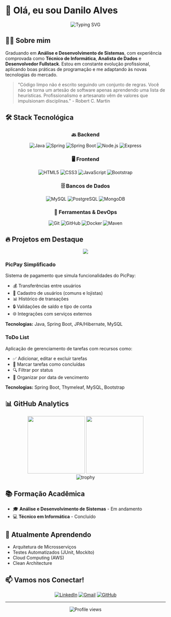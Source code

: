 # 👋 Olá, eu sou Danilo Alves

<div align="center">
  <img src="https://readme-typing-svg.herokuapp.com?font=Fira+Code&pause=1000&color=36BCF7&center=true&vCenter=true&width=435&lines=Desenvolvedor+Fullstack;Analista+de+Dados;Entusiasta+Java;Sempre+aprendendo" alt="Typing SVG" />
</div>

## 👨‍💻 Sobre mim

Graduando em **Análise e Desenvolvimento de Sistemas**, com experiência comprovada como **Técnico de Informática**, **Analista de Dados** e **Desenvolvedor Fullstack**. Estou em constante evolução profissional, aplicando boas práticas de programação e me adaptando às novas tecnologias do mercado.

> "Código limpo não é escrito seguindo um conjunto de regras. Você não se torna um artesão de software apenas aprendendo uma lista de heurísticas. Profissionalismo e artesanato vêm de valores que impulsionam disciplinas." - Robert C. Martin

## 🛠️ Stack Tecnológica

<div align="center">

### 🔙 Backend
![Java](https://img.shields.io/badge/Java-ED8B00?style=for-the-badge&logo=openjdk&logoColor=white)
![Spring](https://img.shields.io/badge/Spring-6DB33F?style=for-the-badge&logo=spring&logoColor=white)
![Spring Boot](https://img.shields.io/badge/Spring_Boot-6DB33F?style=for-the-badge&logo=spring-boot&logoColor=white)
![Node.js](https://img.shields.io/badge/Node.js-339933?style=for-the-badge&logo=nodedotjs&logoColor=white)
![Express](https://img.shields.io/badge/Express-000000?style=for-the-badge&logo=express&logoColor=white)

### 🖥️ Frontend
![HTML5](https://img.shields.io/badge/HTML5-E34F26?style=for-the-badge&logo=html5&logoColor=white)
![CSS3](https://img.shields.io/badge/CSS3-1572B6?style=for-the-badge&logo=css3&logoColor=white)
![JavaScript](https://img.shields.io/badge/JavaScript-F7DF1E?style=for-the-badge&logo=javascript&logoColor=black)
![Bootstrap](https://img.shields.io/badge/Bootstrap-7952B3?style=for-the-badge&logo=bootstrap&logoColor=white)

### 🗄️ Bancos de Dados
![MySQL](https://img.shields.io/badge/MySQL-4479A1?style=for-the-badge&logo=mysql&logoColor=white)
![PostgreSQL](https://img.shields.io/badge/PostgreSQL-316192?style=for-the-badge&logo=postgresql&logoColor=white)
![MongoDB](https://img.shields.io/badge/MongoDB-4EA94B?style=for-the-badge&logo=mongodb&logoColor=white)

### 🔧 Ferramentas & DevOps
![Git](https://img.shields.io/badge/Git-F05032?style=for-the-badge&logo=git&logoColor=white)
![GitHub](https://img.shields.io/badge/GitHub-100000?style=for-the-badge&logo=github&logoColor=white)
![Docker](https://img.shields.io/badge/Docker-2496ED?style=for-the-badge&logo=docker&logoColor=white)
![Maven](https://img.shields.io/badge/Maven-C71A36?style=for-the-badge&logo=apache-maven&logoColor=white)
</div>

## 🔥 Projetos em Destaque

<div align="center">


<a href="https://github.com/DaniloAlves1902/todo-list">
  <img align="center" src="https://github-readme-stats.vercel.app/api/pin/?username=DaniloAlves1902&repo=todo-list&theme=tokyonight" />
</a>

</div>

### PicPay Simplificado
Sistema de pagamento que simula funcionalidades do PicPay:
- 💰 Transferências entre usuários
- 👤 Cadastro de usuários (comuns e lojistas)
- 📊 Histórico de transações
- 🔒 Validações de saldo e tipo de conta
- 🌐 Integrações com serviços externos

**Tecnologias:** Java, Spring Boot, JPA/Hibernate, MySQL

### ToDo List
Aplicação de gerenciamento de tarefas com recursos como:
- ✅ Adicionar, editar e excluir tarefas
- 🔄 Marcar tarefas como concluídas
- 🔍 Filtrar por status
- 📆 Organizar por data de vencimento

**Tecnologias:** Spring Boot, Thymeleaf, MySQL, Bootstrap

## 📊 GitHub Analytics

<div align="center">
  <img height="180em" src="https://github-readme-stats.vercel.app/api?username=DaniloAlves1902&show_icons=true&theme=tokyonight&include_all_commits=true&count_private=true"/>
  <img height="180em" src="https://github-readme-stats.vercel.app/api/top-langs/?username=DaniloAlves1902&layout=compact&langs_count=7&theme=tokyonight"/>
</div>

<div align="center">
  <img src="https://github-profile-trophy.vercel.app/?username=DaniloAlves1902&theme=tokyonight&row=1&column=6" alt="trophy" />
</div>

## 📚 Formação Acadêmica

- 🎓 **Análise e Desenvolvimento de Sistemas** - Em andamento
- 💻 **Técnico em Informática** - Concluído

## 🌱 Atualmente Aprendendo

- Arquitetura de Microsserviços
- Testes Automatizados (JUnit, Mockito)
- Cloud Computing (AWS)
- Clean Architecture

## 📫 Vamos nos Conectar!

<div align="center">
  
[![LinkedIn](https://img.shields.io/badge/LinkedIn-0077B5?style=for-the-badge&logo=linkedin&logoColor=white)](https://www.linkedin.com/in/danilo-de-figueiredo-alves-103262327/)
[![Gmail](https://img.shields.io/badge/Gmail-D14836?style=for-the-badge&logo=gmail&logoColor=white)](mailto:danilo.alvess1902@gmail.com)
[![GitHub](https://img.shields.io/badge/GitHub-100000?style=for-the-badge&logo=github&logoColor=white)](https://github.com/DaniloAlves1902)

</div>

---

<div align="center">
  <img src="https://komarev.com/ghpvc/?username=DaniloAlves1902&color=blue" alt="Profile views" />
</div>

<!--
**Widgets fornecidos por:**
- https://github.com/anuraghazra/github-readme-stats
- https://github.com/DenverCoder1/readme-typing-svg
- https://github.com/ryo-ma/github-profile-trophy
-->
